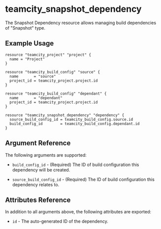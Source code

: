 # teamcity_snapshot_dependency

The Snapshot Dependency resource allows managing build dependencies of "Snapshot" type.

## Example Usage

```hcl
resource "teamcity_project" "project" {
  name = "Project"
}

resource "teamcity_build_config" "source" {
  name       = "source"
  project_id = teamcity_project.project.id
}

resource "teamcity_build_config" "dependant" {
  name       = "dependant"
  project_id = teamcity_project.project.id
}

resource "teamcity_snapshot_dependency" "dependency" {
  source_build_config_id = teamcity_build_config.source.id
  build_config_id        = teamcity_build_config.dependant.id
}
```

## Argument Reference

The following arguments are supported:

* `build_config_id` - (Required) The ID of build configuration this dependency will be created.

* `source_build_config_id` - (Required) The ID of build configuration this dependency relates to.

## Attributes Reference

In addition to all arguments above, the following attributes are exported:

* `id` - The auto-generated ID of the dependency.
